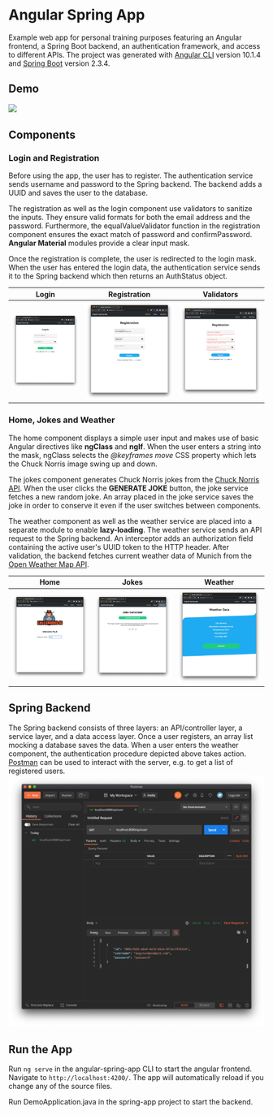 # Angular Spring App

Example web app for personal training purposes featuring an Angular frontend, a Spring Boot backend, an authentication framework, and access to different APIs. The project was generated with [Angular CLI](https://github.com/angular/angular-cli) version 10.1.4 and [Spring Boot](https://spring.io/) version 2.3.4.

## Demo

![](src/assets/documentation/recording_hd.gif)

## Components

### Login and Registration

Before using the app, the user has to register. The authentication service sends username and password to the Spring backend. The backend adds a UUID and saves the user to the database.


The registration as well as the login component use validators to sanitize the inputs. 
They ensure valid formats for both the email address and the password.
Furthermore, the equalValueValidator function in the registration component ensures the exact match of password and confirmPassword.
**Angular Material** modules provide a clear input mask.


Once the registration is complete, the user is redirected to the login mask.
When the user has entered the login data, the authentication service sends it to the Spring backend which then returns an AuthStatus object. 

Login |  Registration | Validators
:---:|:---:|:---:
![](src/assets/documentation/Login.png) | ![](src/assets/documentation/Registration_Input.png) | ![](src/assets/documentation/Registration_Validators.png)


### Home, Jokes and Weather

The home component displays a simple user input and makes use of basic Angular directives like **ngClass** and **ngIf**.
When the user enters a string into the mask, ngClass selects the *@keyframes move* CSS property which lets the Chuck Norris image swing up and down.


The jokes component generates Chuck Norris jokes from the [Chuck Norris API](https://api.chucknorris.io/).
When the user clicks the **GENERATE JOKE** button, the joke service fetches a new random joke.
An array placed in the joke service saves the joke in order to conserve it even if the user switches between components. 


The weather component as well as the weather service are placed into a separate module to enable **lazy-loading**.
The weather service sends an API request to the Spring backend.
An interceptor adds an authorization field containing the active user's UUID token to the HTTP header.
After validation, the backend fetches current weather data of Munich from the [Open Weather Map API](https://openweathermap.org/api).

Home                                    |  Jokes                                   | Weather
:--------------------------------------:|:----------------------------------------:|:------------------------------------------:
![](src/assets/documentation/Home.png)  |  ![](src/assets/documentation/Jokes.png) | ![](src/assets/documentation/Weather.png)


## Spring Backend

The Spring backend consists of three layers: an API/controller layer, a service layer, and a data access layer.
Once a user registers, an array list mocking a database saves the data.
When a user enters the weather component, the authentication procedure depicted above takes action.
[Postman](https://www.postman.com/) can be used to interact with the server, e.g. to get a list of registered users.
![](src/assets/documentation/Postman.png)

## Run the App

Run `ng serve` in the angular-spring-app CLI to start the angular frontend. Navigate to `http://localhost:4200/`. The app will automatically reload if you change any of the source files.

Run DemoApplication.java in the spring-app project to start the backend.
